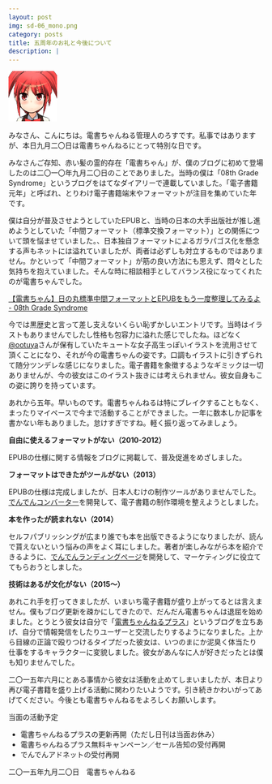 ```yaml
---
layout: post
img: sd-06_mono.png
category: posts
title: 五周年のお礼と今後について
description: |
---
```


<p class="text-center m-b-lg"><img style="width: 96px;" src="/img/denshochan_20101213_face.png" alt="電書ちゃん" class="img-circle" /></p>

みなさん、こんにちは。電書ちゃんねる管理人のろすです。私事ではありますが、本日九月二〇日は電書ちゃんねるにとって特別な日です。

みなさんご存知、赤い髪の霊的存在「電書ちゃん」が、僕のブログに初めて登場したのは二〇一〇年九月二〇日のことでありました。当時の僕は「08th Grade Syndrome」というブログをはてなダイアリーで連載していました。「電子書籍元年」と呼ばれ、とりわけ電子書籍端末やフォーマットが注目を集めていた年です。

僕は自分が普及させようとしていたEPUBと、当時の日本の大手出版社が推し進めようとしていた「中間フォーマット（標準交換フォーマット）」との関係について頭を悩ませていました。、日本独自フォーマットによるガラパゴス化を懸念する声もネットには溢れていましたが、両者は必ずしも対立するものではありません。かといって「中間フォーマット」が筋の良い方法にも思えず、悶々とした気持ちを抱えていました。そんな時に相談相手としてバランス役になってくれたのが電書ちゃんでした。

<a href="http://d.hatena.ne.jp/lost_and_found/20100920/1284975747">【電書ちゃん】日の丸標準中間フォーマットとEPUBをもう一度整理してみるよ - 08th Grade Syndrome</a>

今では黒歴史と言って差し支えないくらい恥ずかしいエントリです。当時はイラストもありませんでしたし性格も包容力に溢れた感じでしたね。ほどなく[@ootuya](https://twitter.com/ootuya)さんが保有していたキュートな女子高生っぽいイラストを流用させて頂くことになり、それが今の電書ちゃんの姿です。口調もイラストに引きずられて随分ツンデレな感じになりました。電子書籍を象徴するようなギミックは一切ありませんが、今の彼女はこのイラスト抜きには考えられません。彼女自身もこの姿に誇りを持っています。

あれから五年。早いものです。電書ちゃんねるは特にブレイクすることもなく、まったりマイペースで今まで活動することができました。一年に数本しか記事を書かない年もありました。怠けすぎですね。軽く振り返ってみましょう。

<b class="font-sans">自由に使えるフォーマットがない（2010-2012）</b>

EPUBの仕様に関する情報をブログに掲載して、普及促進をめざしました。

<b class="font-sans">フォーマットはできたがツールがない（2013）</b>

EPUBの仕様は完成しましたが、日本人むけの制作ツールがありませんでした。[でんでんコンバーター](http://conv.denshochan.com/)を開発して、電子書籍の制作環境を整えようとしました。

<b class="font-sans">本を作ったが読まれない（2014）</b>

セルフパブリッシングが広まり誰でも本を出版できるようになりましたが、読んで貰えないという悩みの声をよく耳にしました。著者が楽しみながら本を紹介できるように、[でんでんランディングページ](http://lp.denshochan.com/)を開発して、マーケティングに役立ててもらおうとしました。

<b class="font-sans">技術はあるが文化がない（2015〜）</b>

あれこれ手を打ってきましたが、いまいち電子書籍が盛り上がってるとは言えません。僕もブログ更新を疎かにしてきたので、だんだん電書ちゃんは退屈を始めました。とうとう彼女は自分で「[電書ちゃんねるプラス](http://denshochan.hateblo.jp/)」というブログを立ちあげ、自分で情報発信をしたりユーザーと交流したりするようになりました。上から目線の正論で殴りつけるタイプだった彼女は、いつのまにか泥臭く体当たり仕事をするキャラクターに変貌しました。彼女があんなに人が好きだったとは僕も知りませんでした。

二〇一五年六月にとある事情から彼女は活動を止めてしまいましたが、本日より再び電子書籍を盛り上げる活動に関わりたいようです。引き続きかわいがってあげてください。今後とも電書ちゃんねるをよろしくお願いします。

当面の活動予定

- 電書ちゃんねるプラスの更新再開（ただし日刊は当面お休み）
- 電書ちゃんねるプラス無料キャンペーン／セール告知の受付再開
- でんでんアドネットの受付再開


<p class="m-t-md text-right">二〇一五年九月二〇日　電書ちゃんねる</p>
<!--
<div class="media font-sans m-t-lg">
  <div style="margin-right: 10px;" class="pull-left"><img style="width: 64px;" src="/img/denshochan_20101213_face.png" alt="電書ちゃん" class="media-object img-circle"></div>
  <div class="media-body">
    <div class="card card-block">
    ろすちゃんがあたしとみんなのためにプレゼントを用意してくれたんですって！ 何かしら？ 楽しみ。
    </div>
  </div>
</div>
<div class="media font-sans">
  <div style="margin-right: 10px;" class="pull-left"><img style="width: 64px;" src="http://static.tumblr.com/b8da4375d735432e52414cce134f3094/9srtpqq/YIence3oo/tumblr_static_a37w9t58dkgsc48cg0s4s8gc.png" alt="ろす" class="media-object img-circle"></div>
  <div class="media-body">
    <div class="card card-block">
    下のボタンをクリックするんだ。<br />
    さあ！ 新しい時代の扉を僕たちの手で開こう。
    </div>
  </div>
</div>

<p class="text-center font-sans m-t-lg">
  <a class="btn btn-lg btn-success" href="/dame/">Here We Go!!</a>
</p>
-->

